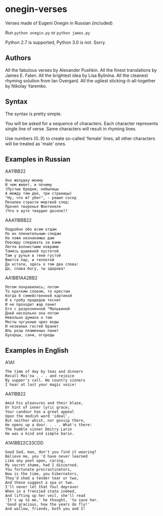 # onegin-verses
Verses made of Eugeni Onegin in Russian (included)

Run `python onegin.py` or `python james.py`

Python 2.7 is supported, Python 3.0 is not. Sorry.


## Authors
All the fabulous verses by Alexander Pushkin.
All the finest translations by James E. Falen.
All the brightest idea by Lisa Bylinina.
All the cleanest rhyming solution from Ian Overgard.
All the ugliest sticking-it-all-together by Nikolay Yaremko.


## Syntax
The syntax is pretty simple.

You will be asked for a sequence of characters. Each character represents single line of verse. Same characters will result in rhyming lines.

Use numbers (0..9) to create so-called 'female' lines, all other characters will be treated as 'male' ones.

## Examples in Russian

AA11BB22

    Оно желудку моему
    И чем живет, и почему
    (Пустые бредни, небылицы
    А между тем две, три страницы)
    "Ну, что ж? убит", - решил сосед
    Печален страсти мертвой след:
    Прочел творенья Фонтенеля
    (Что я шутя твердил доселе)?


AAA11BBB22

    Подробно обо всем отдам
    По их пленительным следам
    На ложи незнакомых дам
    Повсюду следовать за вами
    Легла волнистыми коврами
    Томясь душевной пустотой
    Там у ручья в тени густой
    Виется пар, и теплотой
    Да кстати, здесь о том два слова:
    Да, слава богу, ты здорова!

AA1BB1AA2BB2

    Потом понравились; потом
    То кратким словом, то крестом
    Когда б семейственной картиной
    И к гробу прадедов теснит
    И не проходит жар ланит
    Его с разрозненной "Мальвиной
    Дней несколько она потом
    Невольно думала о том
    Мосты чугунные чрез воды
    И незваных гостей бранит
    Иль розы пламенных ланит
    Бухарцы, сани, огороды

## Examples in English

A1A1

    The time of day by teas and dinners
    Recall Moi'na . . . and rejoice
    By supper's call. We country sinners
    I hear at last your magic voice!

AA11BB22

    Amid his pleasures and their blaze,
    Or hint of inner lyric grace;
    Your candour has a great appeal
    Upon the modish word 'ideal',
    But neither whist, nor gossip there,
    He opens up a door. . . . What's there:
    The humble sinner Dmitry Larin
    He was a kind and simple barin.

A1A1BB22C33CDD

    Good God, man, don't you find it wearing?
    Believe me, you 'd have never learned
    Like any poet open, caring,
    My secret shame, had I discerned.
    You fortunate procrastinators,
    Now is the time, you hibernators,
    They'd shed a tender tear or two,
    And these suggest a spa or two.
    I'll never let that foul depraver
    When in a frenzied state indeed,
    And lifting up her veil, she'll read
    'It's up to me,' he thought, 'to save her.
    'Good gracious, how the years do fly!'
    And wallow, friends, both you and I!
